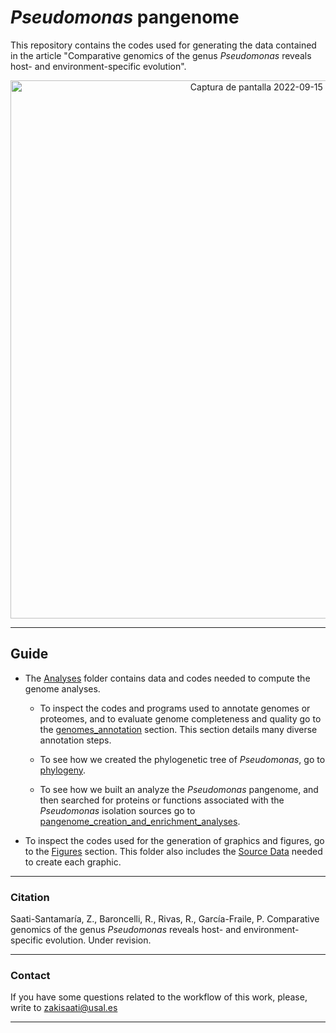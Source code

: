 # _Pseudomonas_ pangenome
This repository contains the codes used for generating the data contained in the article "Comparative genomics of the genus _Pseudomonas_ reveals host- and environment-specific evolution".

<p align="center">
 
 <img width="861" alt="Captura de pantalla 2022-09-15 a las 9 53 30" src="https://user-images.githubusercontent.com/50806485/190356913-2fe51558-4c36-462b-b286-7c154a29f4ef.png">



---
## Guide
- The [Analyses](./analyses/) folder contains data and codes needed to compute the genome analyses.
  
  - To inspect the codes and programs used to annotate genomes or proteomes, and to evaluate genome completeness and quality go to the [genomes_annotation](./analyses/genomes_annotation.md) section. This section details many diverse annotation steps.

  - To see how we created the phylogenetic tree of _Pseudomonas_, go to [phylogeny](./analyses/phylogeny.md).

  - To see how we built an analyze the _Pseudomonas_ pangenome, and then searched for proteins or functions associated with the _Pseudomonas_ isolation sources go to [pangenome_creation_and_enrichment_analyses](./analyses/pangenome_creation_and_enrichment_analyses.md). 

- To inspect the codes used for the generation of graphics and figures, go to the [Figures](./Figures/figures.md) section. This folder also includes the [Source Data](./Figures/Source_data) needed to create each graphic.

---

### Citation
Saati-Santamaría, Z., Baroncelli, R., Rivas, R., García-Fraile, P. Comparative genomics of the genus _Pseudomonas_ reveals host- and environment-specific evolution. Under revision.

---

### Contact

If you have some questions related to the workflow of this work, please, write to zakisaati@usal.es
  
----
